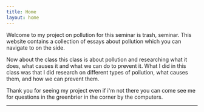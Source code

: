 ```yaml
---
title: Home
layout: home
---
```



Welcome to my project on pollution for this seminar is trash, seminar. This website contains a collection of essays about pollution  which you can navigate to on the side. 

Now about the class this class is about pollution and researching what it does, what causes it and what we can do to prevent it. What I did in this class was that I did research on different types of pollution, what causes them, and how we can prevent them.

Thank you for seeing my project even if i'm not there you can come see me for questions in the greenbrier in the corner by the computers.

 

----

[^1]: [It can take up to 10 minutes for changes to your site to publish after you push the changes to GitHub](https://docs.github.com/en/pages/setting-up-a-github-pages-site-with-jekyll/creating-a-github-pages-site-with-jekyll#creating-your-site).

[Just the Docs]: https://just-the-docs.github.io/just-the-docs/
[GitHub Pages]: https://docs.github.com/en/pages
[README]: https://github.com/just-the-docs/just-the-docs-template/blob/main/README.md
[Jekyll]: https://jekyllrb.com
[GitHub Pages / Actions workflow]: https://github.blog/changelog/2022-07-27-github-pages-custom-github-actions-workflows-beta/
[use this template]: https://github.com/just-the-docs/just-the-docs-template/generate
